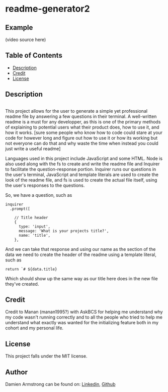 # readme-generator2

## Example
(video source here)

## Table of Contents
- [Description](#description)
- [Credit](#credit)
- [License](#license)

## Description
<img src="" alt=""/>

This project allows for the user to generate a simple yet professional readme file by answering a few questions in their terminal. A well-written readme is a must for any developper, as this is one of the primary methods of explaining to potential users what their product does, how to use it, and how it works. [sure some people who know how to code could stare at your code for however long and figure out how to use it or how its working but not everyone can do that and why waste the time when instead you could just write a useful readme]

Languages used in this project include JavaScript and some HTML. Node is also used along with the fs to create and write the readme file and Inquirer to facilitate the question-response portion. Inquirer runs our questions in the user's terminal, JavaScript and template literals are used to create the look of the readme file, and fs is used to create the actual file itself, using the user's responses to the questions.

So, we have a question, such as 
```
inquirer
  .prompt([

    // Title header
    {
      type: 'input',
      message: 'What is your projects title?',
      name: 'title',
    },
```
And we can take that response and using our name as the section of the data we need to create the header of the readme using a template literal, such as 
```
return `# ${data.title}
```
Which should show up the same way as our title here does in the new file they've created.

## Credit
Credit to Manan (manan1995?) with AskBCS for helping me understand why my code wasn't running correctly and to all the people who tried to help me understand what exactly was wanted for the initializing feature both in my cohort and my personal life.

## License
This project falls under the MIT license.

## Author
Damien Armstrong can be found on: <a href="https://www.linkedin.com/in/damien-armstrong-412319138/">Linkedin</a>, <a href="https://github.com/pirosvs">Github</a>